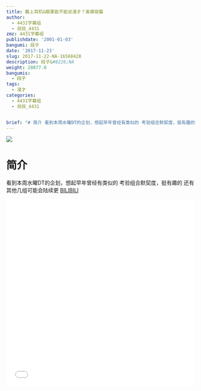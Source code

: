 ```yaml
---
title: 戴上耳机&眼罩能不能说漫才？奥黛丽篇
author:
  - 4431字幕组
  - 叔叔_4431
zmz: 4431字幕组
publishdate: '2001-01-03'
bangumi: 段子
date: '2017-11-23'
slug: 2017-11-22-NA-16568428
description: 段子&#8226;NA
weight: 28877.0
bangumis:
  - 段子
tags:
  - 漫才
categories:
  - 4431字幕组
  - 叔叔_4431


brief: "# 简介 看到本周水曜DT的企划，想起早年曾经有类似的 考验组合默契度，挺有趣的 还有其他几组可能会陆续更"
---
```

![](https://i.imgur.com/CkAaHUq.png)
# 简介  
看到本周水曜DT的企划，想起早年曾经有类似的
考验组合默契度，挺有趣的
还有其他几组可能会陆续更
  [BILIBILI](https://www.bilibili.com/video/av16568428/)

<div class="vcontainer">  <iframe class="video" src="//www.bilibili.com/blackboard/player.html?aid=16568428" width="100%" height="500" frameborder="0" allowfullscreen="allowfullscreen"></iframe></div>
